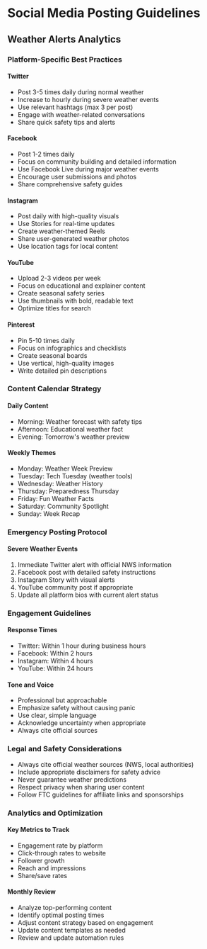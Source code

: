 # Social Media Posting Guidelines
## Weather Alerts Analytics

### Platform-Specific Best Practices

#### Twitter
- Post 3-5 times daily during normal weather
- Increase to hourly during severe weather events
- Use relevant hashtags (max 3 per post)
- Engage with weather-related conversations
- Share quick safety tips and alerts

#### Facebook
- Post 1-2 times daily
- Focus on community building and detailed information
- Use Facebook Live during major weather events
- Encourage user submissions and photos
- Share comprehensive safety guides

#### Instagram
- Post daily with high-quality visuals
- Use Stories for real-time updates
- Create weather-themed Reels
- Share user-generated weather photos
- Use location tags for local content

#### YouTube
- Upload 2-3 videos per week
- Focus on educational and explainer content
- Create seasonal safety series
- Use thumbnails with bold, readable text
- Optimize titles for search

#### Pinterest
- Pin 5-10 times daily
- Focus on infographics and checklists
- Create seasonal boards
- Use vertical, high-quality images
- Write detailed pin descriptions

### Content Calendar Strategy

#### Daily Content
- Morning: Weather forecast with safety tips
- Afternoon: Educational weather fact
- Evening: Tomorrow's weather preview

#### Weekly Themes
- Monday: Weather Week Preview
- Tuesday: Tech Tuesday (weather tools)
- Wednesday: Weather History
- Thursday: Preparedness Thursday
- Friday: Fun Weather Facts
- Saturday: Community Spotlight
- Sunday: Week Recap

### Emergency Posting Protocol

#### Severe Weather Events
1. Immediate Twitter alert with official NWS information
2. Facebook post with detailed safety instructions
3. Instagram Story with visual alerts
4. YouTube community post if appropriate
5. Update all platform bios with current alert status

### Engagement Guidelines

#### Response Times
- Twitter: Within 1 hour during business hours
- Facebook: Within 2 hours
- Instagram: Within 4 hours
- YouTube: Within 24 hours

#### Tone and Voice
- Professional but approachable
- Emphasize safety without causing panic
- Use clear, simple language
- Acknowledge uncertainty when appropriate
- Always cite official sources

### Legal and Safety Considerations

- Always cite official weather sources (NWS, local authorities)
- Include appropriate disclaimers for safety advice
- Never guarantee weather predictions
- Respect privacy when sharing user content
- Follow FTC guidelines for affiliate links and sponsorships

### Analytics and Optimization

#### Key Metrics to Track
- Engagement rate by platform
- Click-through rates to website
- Follower growth
- Reach and impressions
- Share/save rates

#### Monthly Review
- Analyze top-performing content
- Identify optimal posting times
- Adjust content strategy based on engagement
- Update content templates as needed
- Review and update automation rules
